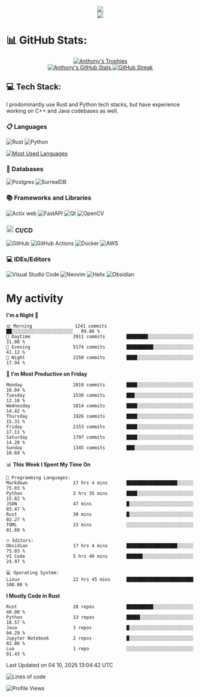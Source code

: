 
<!--profile banner-->
<div align="center">
  <img src="https://svg-banners.vercel.app/api?type=typeWriter&text1=Anthony%20Rubick&width=800&height=150" />
</div>

<!--profile views-->
<div align="center">
  <a href="https://u8views.com/github/AnthonyMichaelTDM">
    <img src="https://u8views.com/api/v1/github/profiles/68485672/views/day-week-month-total-count.svg">
  </a>
</div>

# 📊 GitHub Stats:

<!--trophies https://github.com/ryo-ma/github-profile-trophy -->
<div align="center"> 
  <a href="https://github.com/ryo-ma/github-profile-trophy">
    <picture>
      <source
        srcset="https://github-profile-trophy.vercel.app/?username=anthonymichaeltdm&theme=gitdimmed&no-frame=true&no-bg=true&column=-1"
        media="(prefers-color-scheme: dark)"
      />
      <source
        srcset="https://github-profile-trophy.vercel.app/?username=anthonymichaeltdm&theme=_____&no-frame=true&no-bg=true&column=-1"
        media="(prefers-color-scheme: light), (prefers-color-scheme: no-preference)"
      />
      <img src="https://github-profile-trophy.vercel.app/?username=anthonymichaeltdm&theme=gitdimmed&no-frame=true&no-bg=true&column=-1" alt="Anthony's Trophies" />
    </picture>
  </a>
</div>

<div align="center">
  <a href="https://github.com/anuraghazra/github-readme-stats">
    <picture>
      <source
        srcset="https://github-readme-stats.vercel.app/api?username=anthonymichaeltdm&show_icons=true&locale=en&theme=github_dark_dimmed&count_private=true&hide_border=true&include_all_commits=true"
        media="(prefers-color-scheme: dark)"
      />
      <source
        srcset="https://github-readme-stats.vercel.app/api?username=anthonymichaeltdm&show_icons=true&locale=en&theme=___&count_private=true&hide_border=true&include_all_commits=true"
        media="(prefers-color-scheme: light), (prefers-color-scheme: no-preference)"
      />
      <img src="https://github-readme-stats.vercel.app/api?username=anthonymichaeltdm&show_icons=true&locale=en&theme=github_dark_dimmed&count_private=true&hide_border=true&include_all_commits=true" alt="Anthony's GitHub Stats" />
    </picture>
  </a>
  
  <!--streak https://git.io/streak-stats -->
  <a href="https://git.io/streak-stats">
    <picture>
      <source
        srcset="https://streak-stats.demolab.com?user=AnthonyMichaelTDM&theme=github_dark_dimmed&hide_border=true"
        media="(prefers-color-scheme: dark)"
      />
      <source
        srcset="https://streak-stats.demolab.com?user=AnthonyMichaelTDM&theme=_____&hide_border=true"
        media="(prefers-color-scheme: light), (prefers-color-scheme: no-preference)"
      />
      <img src="https://streak-stats.demolab.com?user=AnthonyMichaelTDM&theme=github_dark_dimmed&hide_border=true" alt="GitHub Streak" />
    </picture>
  </a>
</div>

<!--favorite languages and tools, and most used langs-->
## 💻 Tech Stack:

I prodominantly use Rust and Python tech stacks, but have experience working on C++ and Java codebases as well.

### 📋 Languages

![Rust](https://img.shields.io/badge/rust-%23000000.svg?style=for-the-badge&logo=rust&logoColor=white)
![Python](https://img.shields.io/badge/python-3670A0?style=for-the-badge&logo=python&logoColor=ffdd54)

<!--most used languages-->
  <a href="https://github.com/anuraghazra/github-readme-stats">
    <picture>
      <source
        srcset="https://github-readme-stats.vercel.app/api/top-langs?username=anthonymichaeltdm&show_icons=true&locale=en&layout=compact&theme=github_dark_dimmed&count_private=true&size_weight=0.5&count_weight=0.5&hide_border=true"
        media="(prefers-color-scheme: dark)"
      />
      <source
        srcset="https://github-readme-stats.vercel.app/api/top-langs?username=anthonymichaeltdm&show_icons=true&locale=en&layout=compact&theme=____&langs_count=8&count_private=true&size_weight=0.5&count_weight=0.5&hide_border=true"
        media="(prefers-color-scheme: light), (prefers-color-scheme: no-preference)"
      />
      <img src="https://github-readme-stats.vercel.app/api/top-langs?username=anthonymichaeltdm&show_icons=true&locale=en&layout=compact&theme=github_dark_dimmed&count_private=true&size_weight=0.5&count_weight=0.5&hide_border=true" alt="Most Used Languages" />
    </picture>
  </a>

### 💾 Databases

![Postgres](https://img.shields.io/badge/postgres-%23316192.svg?style=for-the-badge&logo=postgresql&logoColor=white)
![SurrealDB](https://img.shields.io/badge/SurrealDB-FF00A0?style=for-the-badge&logo=surrealdb&logoColor=white)

### 📚 Frameworks and Libraries

![Actix web](https://img.shields.io/badge/Actix-000?logo=actix&logoColor=fff&style=for-the-badge)
![FastAPI](https://img.shields.io/badge/FastAPI-005571?style=for-the-badge&logo=fastapi)
![Qt](https://img.shields.io/badge/Qt-%23217346.svg?style=for-the-badge&logo=Qt&logoColor=white)
![OpenCV](https://img.shields.io/badge/opencv-%23white.svg?style=for-the-badge&logo=opencv&logoColor=white)

### <code><img width="20" src="https://user-images.githubusercontent.com/25181517/183868728-b2e11072-00a5-47e2-8a4e-4ebbb2b8c554.png" alt="CI/CD" title="CI/CD"/></code> CI/CD

![GitHub](https://img.shields.io/badge/GitHub-181717?logo=github&logoColor=fff&style=for-the-badge)
![GitHub Actions](https://img.shields.io/badge/github%20actions-%232671E5.svg?style=for-the-badge&logo=githubactions&logoColor=white)
![Docker](https://img.shields.io/badge/Docker-2496ED?logo=docker&logoColor=fff&style=for-the-badge)
![AWS](https://img.shields.io/badge/AWS-%23FF9900.svg?style=for-the-badge&logo=amazon-aws&logoColor=white)

### 💻 IDEs/Editors

![Visual Studio Code](https://img.shields.io/badge/Visual%20Studio%20Code-0078d7.svg?style=for-the-badge&logo=visual-studio-code&logoColor=white)
![Neovim](https://img.shields.io/badge/NeoVim-%2357A143.svg?&style=for-the-badge&logo=neovim&logoColor=white)
![Helix](https://img.shields.io/badge/Helix-%2328153e.svg?style=for-the-badge&logo=helix&logoColor=white)
![Obsidian](https://img.shields.io/badge/Obsidian-%23483699.svg?style=for-the-badge&logo=obsidian&logoColor=white)

# My activity

<!--START_SECTION:activity-->

<!--END_SECTION:activity-->

<!-- weekly activity https://github.com/AnthonyMichaelTDM/waka-readme-stats -->
<!--START_SECTION:waka-->
**I'm a Night 🦉** 

```text
🌞 Morning                1241 commits        ██░░░░░░░░░░░░░░░░░░░░░░░   09.86 % 
🌆 Daytime                3911 commits        ████████░░░░░░░░░░░░░░░░░   31.08 % 
🌃 Evening                5174 commits        ██████████░░░░░░░░░░░░░░░   41.12 % 
🌙 Night                  2258 commits        ████░░░░░░░░░░░░░░░░░░░░░   17.94 % 
```
📅 **I'm Most Productive on Friday** 

```text
Monday                   2019 commits        ████░░░░░░░░░░░░░░░░░░░░░   16.04 % 
Tuesday                  1530 commits        ███░░░░░░░░░░░░░░░░░░░░░░   12.16 % 
Wednesday                1814 commits        ████░░░░░░░░░░░░░░░░░░░░░   14.42 % 
Thursday                 1926 commits        ████░░░░░░░░░░░░░░░░░░░░░   15.31 % 
Friday                   2153 commits        ████░░░░░░░░░░░░░░░░░░░░░   17.11 % 
Saturday                 1797 commits        ████░░░░░░░░░░░░░░░░░░░░░   14.28 % 
Sunday                   1345 commits        ███░░░░░░░░░░░░░░░░░░░░░░   10.69 % 
```


📊 **This Week I Spent My Time On** 

```text
💬 Programming Languages: 
Markdown                 17 hrs 4 mins       ███████████████████░░░░░░   75.03 % 
Python                   3 hrs 35 mins       ████░░░░░░░░░░░░░░░░░░░░░   15.82 % 
JSON                     47 mins             █░░░░░░░░░░░░░░░░░░░░░░░░   03.47 % 
Rust                     30 mins             █░░░░░░░░░░░░░░░░░░░░░░░░   02.27 % 
TOML                     23 mins             ░░░░░░░░░░░░░░░░░░░░░░░░░   01.69 % 

🔥 Editors: 
Obsidian                 17 hrs 4 mins       ███████████████████░░░░░░   75.03 % 
VS Code                  5 hrs 40 mins       ██████░░░░░░░░░░░░░░░░░░░   24.97 % 

💻 Operating System: 
Linux                    22 hrs 45 mins      █████████████████████████   100.00 % 
```

**I Mostly Code in Rust** 

```text
Rust                     28 repos            ██████████░░░░░░░░░░░░░░░   40.00 % 
Python                   13 repos            █████░░░░░░░░░░░░░░░░░░░░   18.57 % 
Java                     3 repos             █░░░░░░░░░░░░░░░░░░░░░░░░   04.29 % 
Jupyter Notebook         2 repos             █░░░░░░░░░░░░░░░░░░░░░░░░   02.86 % 
Lua                      1 repo              ░░░░░░░░░░░░░░░░░░░░░░░░░   01.43 % 
```




 Last Updated on 04 10, 2025 13:04:42 UTC
<!--END_SECTION:waka-->

<!--START_SECTION:loc-->
![Lines of code](https://img.shields.io/badge/From%20Hello%20World%20I%27ve%20Written-11.9%20million%20lines%20of%20code-blue)


<!--END_SECTION:loc-->

![Profile Views](https://komarev.com/ghpvc/?username=anthonymichaeltdm&label=Profile%20views&color=0e75b6&style=flat)

